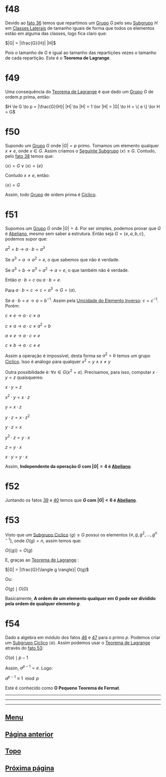 # f48

Devido ao [fato 36](/page%203.md#f36) temos que repartimos um [Grupo](/page%201.md#f11) $G$ pelo seu [Subgrupo](/page%203.md#27) $H$ em [Classes Laterais](/page%203.md#34) de tamanho iguais de forma que todos os elementos estão em alguma das classes, logo fica claro que:

$|G| = |\frac{G}{H}| |H|$

Pois o tamanho de $G$ é igual ao tamanho das repartições vezes o tamanho de cada repartição. Este é o **Teorema de Lagrange**.

# f49

Uma consequência do [Teorema de Lagrange](#f37) é que dado um [Grupo](/page%201.md#f11) $G$ de ordem $p$ prima, então:

$H \le G \to p = |\frac{G}{H}| |H| \to |H| = 1 \lor |H| = |G| \to H = \{ e \} \lor H = G$

# f50

Supondo um [Grupo](/page%201.md#f11) $G$ onde $|G| = p$ primo. Tomamos um elemento qualquer $x \ne e$, onde $x \in G$. Assim criamos o [Seguinte Subgrupo](/page%203.md#30) $\langle x \rangle \le G$. Contudo, pelo [fato 38](#38) temos que:

$\langle x \rangle = G \lor \langle x \rangle = \{ e \}$

Contudo $x \ne e$, então:

$\langle x \rangle = G$

Assim, todo [Grupo](/page%201.md#f11) de ordem prima é [Ciclico](#f26).

# f51

Supomos um [Grupo](/page%201.md#f11) $G$ onde $|G| = 4$. Por ser simples, podemos provar que $G$ é [Abeliano](/page%201.md#f14), mesmo sem saber a estrutura. Então seja $G = \{ e, a, b, c \}$, podemos supor que:

$a^2 = b \to a \cdot b = a^3$

Se $a^3 = a \to a^2 = e$, o que sabemos que não é verdade.

Se $a^3 = b \to a^3 = a^2 \to a = e$, o que também não é verdade.

Então $a \cdot b = c$ ou $a \cdot b = e$.

Para $a \cdot b = c \to c = a^3 \to G = \langle a \rangle$.

Se $a \cdot b = e \to a = b^{-1}$. Assim pela [Unicidade do Elemento Inverso](/page%201.md#f10): $c = c^{-1}$. Porém:

$c \ne e \to a \cdot c \ne a$

$c \ne a \to a \cdot c \ne a^2 = b$

$a \ne e \to a \cdot c \ne e$

$c \ne b \to a \cdot c \ne e$

Assim a operação é impossível, desta forma se $a^2 = b$ temos um grupo [Ciclico](/page%202.md#f26). Isso é análogo para qualquer $x^2 = y \land x \ne y$ 

Outra possibilidade é: $\forall x \in G (x^2 = e)$. Precisamos, para isso, computar $x \cdot y = z$ quaisqueres:

$x \cdot y = z$

$x^2 \cdot y = x \cdot z$

$y = x \cdot z$

$y \cdot z = x \cdot z^2$

$y \cdot z = x$

$y^2 \cdot z = y \cdot x$

$z = y \cdot x$

$x \cdot y  = y \cdot x$

Assim, **Independente da operação $G$ com $|G| = 4$ é [Abeliano](/page%201.md#f14)**.

# f52

Juntando os fatos [39](#f39) e [40](#f40) temos que **$G$ com $|G| < 6$ é [Abeliano](/page%201.md#f14)**.

# f53

Visto que um [Subgrupo Ciclico](/page%202.md#f25) $\langle g \rangle \le G$ possui os elementos $\{ e, g, g^2,..., g^{n-1}\}$, onde $O(g) = n$, assim temos que:

$O(\langle g \rangle) = O(g)$

E, graças ao [Teorema de Lagrange](#f48) :

$|G| = |\frac{G}{\langle g \rangle}| O(g)$

Ou:

$O(g) \mid O(G)$

Basicamente, **A ordem de um elemento qualquer em $G$ pode ser dividido pela ordem de qualquer elemento $g$**.

# f54

Dado a algebra em módulo dos fatos [46](/page%204.md#46) e [47](/page%204.md#47) para o primo $p$. Podemos criar um [Subgrupo Ciclico](/page%202.md#f25) $\langle a \rangle$. Assim podemos usar o [Teorema de Lagrange](#f48) através do [fato 53](#f53):

$O(a) \mid p - 1$

Assim, $a^{p - 1} = e$. Logo:

$a^{p - 1} \equiv 1 \mod p$

Este é conhecido como **O Pequeno Teorema de Fermat**.

---
---
---

## [Menu](/readme.md)

## [Página anterior](/page%204.md)

## [Topo](#f48)

## [Próxima página](/page%206.md)
